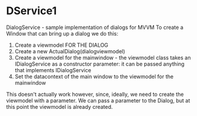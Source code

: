 # DService1
DialogService - sample implementation of dialogs for MVVM
To create a Window that can bring up a dialog we do this:
  1. Create a viewmodel FOR THE DIALOG
  2. Create a new ActualDialog<DialogWindow class>(dialogviewmodel)
  3. Create a viewmodel for the mainwindow - the viewmodel class takes an IDialogService as a constructor parameter: it can be passed anything that implements IDialogService
  4. Set the datacontext of the main window to the viewmodel for the mainwindow

This doesn't actually work however, since, ideally, we need to create the viewmodel with a parameter. We can pass a parameter to the Dialog, but at this point the viewmodel is already created.
